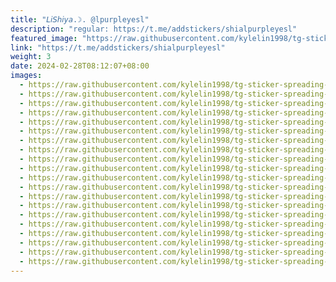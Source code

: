 ```yaml
---
title: "𝘓𝘪𝘚𝘩𝘪𝘺𝘢.☽. @lpurpleyesl"
description: "regular: https://t.me/addstickers/shialpurpleyesl"
featured_image: "https://raw.githubusercontent.com/kylelin1998/tg-sticker-spreading-worldwide-images/main/img/ae03b1d1-e00d-4b1b-a1c1-7920601f9acb.jpg"
link: "https://t.me/addstickers/shialpurpleyesl"
weight: 3
date: 2024-02-28T08:12:07+08:00
images:
  - https://raw.githubusercontent.com/kylelin1998/tg-sticker-spreading-worldwide-images/main/img/ae03b1d1-e00d-4b1b-a1c1-7920601f9acb.jpg
  - https://raw.githubusercontent.com/kylelin1998/tg-sticker-spreading-worldwide-images/main/img/548cbea6-59d8-4cb1-a13c-63b557b899b5.jpg
  - https://raw.githubusercontent.com/kylelin1998/tg-sticker-spreading-worldwide-images/main/img/986b68df-17a7-4dbe-aea7-27ba186914a8.jpg
  - https://raw.githubusercontent.com/kylelin1998/tg-sticker-spreading-worldwide-images/main/img/0520d690-aa93-4f81-bf95-dfc8d6f14d78.jpg
  - https://raw.githubusercontent.com/kylelin1998/tg-sticker-spreading-worldwide-images/main/img/b1676448-f2c3-4b15-8b3a-86fbdd27de8f.jpg
  - https://raw.githubusercontent.com/kylelin1998/tg-sticker-spreading-worldwide-images/main/img/153e1130-3b74-4083-85b3-10c2a2721588.jpg
  - https://raw.githubusercontent.com/kylelin1998/tg-sticker-spreading-worldwide-images/main/img/0281ec3a-44d3-4752-8659-d7faa2f53cd8.jpg
  - https://raw.githubusercontent.com/kylelin1998/tg-sticker-spreading-worldwide-images/main/img/4c0d71f3-8f15-4848-a051-38b0c664990c.jpg
  - https://raw.githubusercontent.com/kylelin1998/tg-sticker-spreading-worldwide-images/main/img/fe073c2d-6ef9-4c60-b2ba-1ca97ee5cfb8.jpg
  - https://raw.githubusercontent.com/kylelin1998/tg-sticker-spreading-worldwide-images/main/img/89c15b11-c2ed-4d12-b5d3-fff2c60d7c94.jpg
  - https://raw.githubusercontent.com/kylelin1998/tg-sticker-spreading-worldwide-images/main/img/6c3d5cde-8831-4385-ac96-393d35290458.jpg
  - https://raw.githubusercontent.com/kylelin1998/tg-sticker-spreading-worldwide-images/main/img/69c2a17f-784c-4452-ac74-c3ed18c81b5e.jpg
  - https://raw.githubusercontent.com/kylelin1998/tg-sticker-spreading-worldwide-images/main/img/2443dec3-a0dc-4756-aefe-8bc19c836027.jpg
  - https://raw.githubusercontent.com/kylelin1998/tg-sticker-spreading-worldwide-images/main/img/60b59640-d012-4b8f-8ab0-e1dba8d0b3fc.jpg
  - https://raw.githubusercontent.com/kylelin1998/tg-sticker-spreading-worldwide-images/main/img/07df2aa8-cd14-45ac-9ef6-c27cd8cb554b.jpg
  - https://raw.githubusercontent.com/kylelin1998/tg-sticker-spreading-worldwide-images/main/img/5a5a5e74-2bff-49bf-8bfd-6a96a6cedc70.jpg
  - https://raw.githubusercontent.com/kylelin1998/tg-sticker-spreading-worldwide-images/main/img/793169f7-a7ff-485d-a3cc-91cde5e67c6f.jpg
  - https://raw.githubusercontent.com/kylelin1998/tg-sticker-spreading-worldwide-images/main/img/d328f74e-0551-42c7-a18a-6c4d7c0a3238.jpg
  - https://raw.githubusercontent.com/kylelin1998/tg-sticker-spreading-worldwide-images/main/img/b24783c4-c776-4dd8-a30d-63373123bc74.jpg
  - https://raw.githubusercontent.com/kylelin1998/tg-sticker-spreading-worldwide-images/main/img/92cd7c16-f02b-4ce6-99ca-3cb873331c53.jpg
---
```

